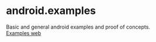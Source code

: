 # android.examples
Basic and general android examples and proof of concepts.
<br>
<a href="https://docs.google.com/document/d/e/2PACX-1vSgL2GRO6WCUCGNZxjcmLeSZcXKY33s7leLYFCTfwX3MXFtWmH7D2EjUzKc26t--ewJURPYFoyOQOob/pub">Examples web</a>
